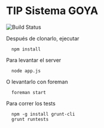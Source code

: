 TIP Sistema GOYA
====

![Build Status](https://api.travis-ci.org/linaresmariano/goya.png?branch=master)

Después de clonarlo, ejecutar

      npm install



Para levantar el server

      node app.js



O levantarlo con foreman

      foreman start
	  
	  
Para correr los tests

      npm -g install grunt-cli
      grunt runtests




